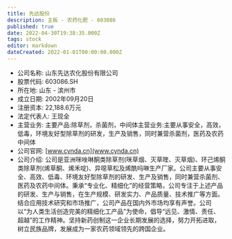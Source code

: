 ```yaml
---
title: 先达股份
description: 主板 - 农药化肥 - 603086
published: true
date: 2022-04-30T19:38:35.000Z
tags: stock
editor: markdown
dateCreated: 2022-01-01T00:00:00.000Z
---
```


- 公司名称: 山东先达农化股份有限公司
- 股票代码: 603086.SH
- 所在地: 山东 - 滨州市
- 成立日期: 2002年09月20日
- 注册资本: 22,188.6万元
- 法定代表人: 王现全
- 主营业务: 主要产品:除草剂，杀菌剂，中间体主营业务:主要从事安全，高效，低毒，环境友好型除草剂的研发，生产及销售，同时兼营杀菌剂，医药及农药中间体
- 公司官网: [www.cynda.cn](www.cynda.cn)
- 公司介绍: 公司是亚洲咪唑啉酮类除草剂(咪草烟、灭草喹、灭草烟)、环己烯酮类除草剂(烯草酮、烯禾啶)、异噁草松及烯酰吗啉生产厂家。公司主要从事安全、高效、低毒、环境友好型除草剂的研发、生产及销售，同时兼营杀菌剂、医药及农药中间体。秉承“专业化、精细化”的经营策略，公司专注于上述产品的研发、生产与销售，在生产规模、研发实力、产品质量、技术推广等方面。结合应用技术研究和市场推广，公司产品在国内外市场均享有声誉。公司以“为人类生活创造完美的精细化工产品”为使命，倡导“远见、激情、责任、超越”的工作精神。坚持新药创制这一企业长期发展的选择，努力开拓进取，树立民族品牌，发展成为一家农药领域领先的跨国企业。


